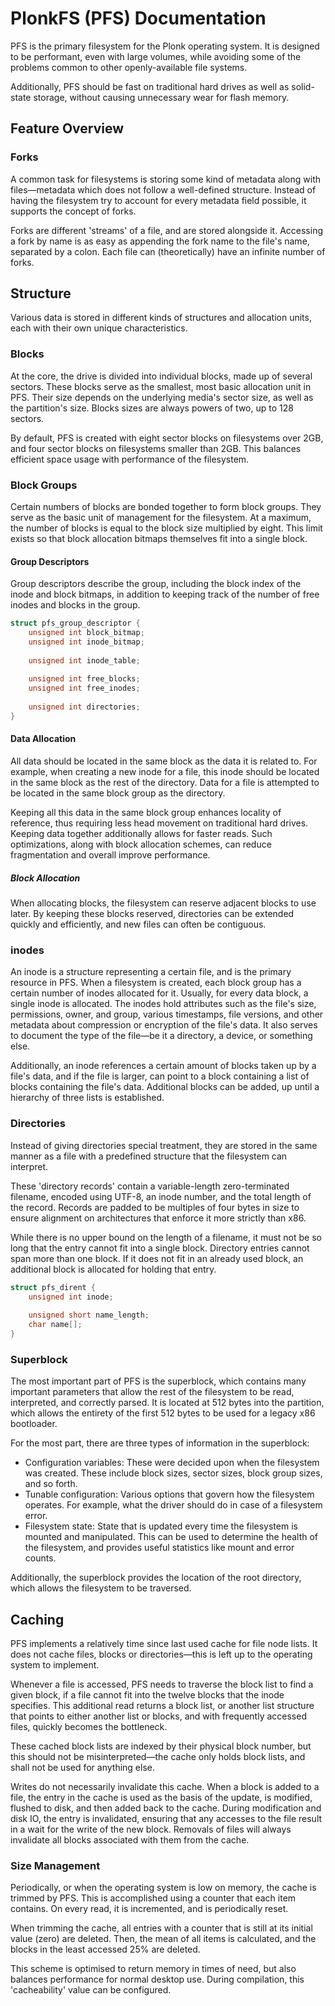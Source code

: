 # PlonkFS (PFS) Documentation
PFS is the primary filesystem for the Plonk operating system. It is designed to be performant, even with large volumes, while avoiding some of the problems common to other openly-available file systems.

Additionally, PFS should be fast on traditional hard drives as well as solid-state storage, without causing unnecessary wear for flash memory.

## Feature Overview
### Forks
A common task for filesystems is storing some kind of metadata along with files—metadata which does not follow a well-defined structure. Instead of having the filesystem try to account for every metadata field possible, it supports the concept of forks.

Forks are different 'streams' of a file, and are stored alongside it. Accessing a fork by name is as easy as appending the fork name to the file's name, separated by a colon. Each file can (theoretically) have an infinite number of forks.

## Structure
Various data is stored in different kinds of structures and allocation units, each with their own unique characteristics.

### Blocks
At the core, the drive is divided into individual blocks, made up of several sectors. These blocks serve as the smallest, most basic allocation unit in PFS. Their size depends on the underlying media's sector size, as well as the partition's size. Blocks sizes are always powers of two, up to 128 sectors.

By default, PFS is created with eight sector blocks on filesystems over 2GB, and four sector blocks on filesystems smaller than 2GB. This balances efficient space usage with performance of the filesystem.

### Block Groups
Certain numbers of blocks are bonded together to form block groups. They serve as the basic unit of management for the filesystem. At a maximum, the number of blocks is equal to the block size multiplied by eight. This limit exists so that block allocation bitmaps themselves fit into a single block.

#### Group Descriptors
Group descriptors describe the group, including the block index of the inode and block bitmaps, in addition to keeping track of the number of free inodes and blocks in the group. 

```c
struct pfs_group_descriptor {
	unsigned int block_bitmap;
	unsigned int inode_bitmap;
	
	unsigned int inode_table;
	
	unsigned int free_blocks;
	unsigned int free_inodes;
	
	unsigned int directories;
}
```

#### Data Allocation
All data should be located in the same block as the data it is related to. For example, when creating a new inode for a file, this inode should be located in the same block as the rest of the directory. Data for a file is attempted to be located in the same block group as the directory.

Keeping all this data in the same block group enhances locality of reference, thus requiring less head movement on traditional hard drives. Keeping data together additionally allows for faster reads. Such optimizations, along with block allocation schemes, can reduce fragmentation and overall improve performance.

##### Block Allocation
When allocating blocks, the filesystem can reserve adjacent blocks to use later. By keeping these blocks reserved, directories can be extended quickly and efficiently, and new files can often be contiguous.

### inodes
An inode is a structure representing a certain file, and is the primary resource in PFS. When a filesystem is created, each block group has a certain number of inodes allocated for it. Usually, for every data block, a single inode is allocated. The inodes hold attributes such as the file's size, permissions, owner, and group, various timestamps, file versions, and other metadata about compression or encryption of the file's data. It also serves to document the type of the file—be it a directory, a device, or something else.

Additionally, an inode references a certain amount of blocks taken up by a file's data, and if the file is larger, can point to a block containing a list of blocks containing the file's data. Additional blocks can be added, up until a hierarchy of three lists is established.

### Directories
Instead of giving directories special treatment, they are stored in the same manner as a file with a predefined structure that the filesystem can interpret.

These 'directory records' contain a variable-length zero-terminated filename, encoded using UTF-8, an inode number, and the total length of the record. Records are padded to be multiples of four bytes in size to ensure alignment on architectures that enforce it more strictly than x86.

While there is no upper bound on the length of a filename, it must not be so long that the entry cannot fit into a single block. Directory entries cannot span more than one block. If it does not fit in an already used block, an additional block is allocated for holding that entry.

```c
struct pfs_dirent {
	unsigned int inode;
	
	unsigned short name_length;
	char name[];
}
```

### Superblock
The most important part of PFS is the superblock, which contains many important parameters that allow the rest of the filesystem to be read, interpreted, and correctly parsed. It is located at 512 bytes into the partition, which allows the entirety of the first 512 bytes to be used for a legacy x86 bootloader.

For the most part, there are three types of information in the superblock:

- Configuration variables: These were decided upon when the filesystem was created. These include block sizes, sector sizes, block group sizes, and so forth.
- Tunable configuration: Various options that govern how the filesystem operates. For example, what the driver should do in case of a filesystem error.
- Filesystem state: State that is updated every time the filesystem is mounted and manipulated. This can be used to determine the health of the filesystem, and provides useful statistics like mount and error counts.

Additionally, the superblock provides the location of the root directory, which allows the filesystem to be traversed.

## Caching
PFS implements a relatively time since last used cache for file node lists. It does not cache files, blocks or directories—this is left up to the operating system to implement.

Whenever a file is accessed, PFS needs to traverse the block list to find a given block, if a file cannot fit into the twelve blocks that the inode specifies. This additional read returns a block list, or another list structure that points to either another list or blocks, and with frequently accessed files, quickly becomes the bottleneck.

These cached block lists are indexed by their physical block number, but this should not be misinterpreted—the cache only holds block lists, and shall not be used for anything else.

Writes do not necessarily invalidate this cache. When a block is added to a file, the entry in the cache is used as the basis of the update, is modified, flushed to disk, and then added back to the cache. During modification and disk IO, the entry is invalidated, ensuring that any accesses to the file result in a wait for the write of the new block. Removals of files will always invalidate all blocks associated with them from the cache.

### Size Management
Periodically, or when the operating system is low on memory, the cache is trimmed by PFS. This is accomplished using a counter that each item contains. On every read, it is incremented, and is periodically reset.

When trimming the cache, all entries with a counter that is still at its initial value (zero) are deleted. Then, the mean of all items is calculated, and the blocks in the least accessed 25% are deleted.

This scheme is optimised to return memory in times of need, but also balances performance for normal desktop use. During compilation, this 'cacheability' value can be configured.